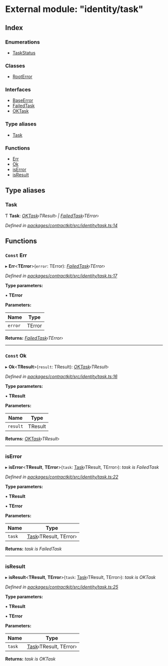 # External module: "identity/task"

## Index

### Enumerations

* [TaskStatus](../enums/_identity_task_.taskstatus.md)

### Classes

* [RootError](../classes/_identity_task_.rooterror.md)

### Interfaces

* [BaseError](../interfaces/_identity_task_.baseerror.md)
* [FailedTask](../interfaces/_identity_task_.failedtask.md)
* [OKTask](../interfaces/_identity_task_.oktask.md)

### Type aliases

* [Task](_identity_task_.md#task)

### Functions

* [Err](_identity_task_.md#const-err)
* [Ok](_identity_task_.md#const-ok)
* [isError](_identity_task_.md#iserror)
* [isResult](_identity_task_.md#isresult)

## Type aliases

###  Task

Ƭ **Task**: *[OKTask](../interfaces/_identity_task_.oktask.md)‹TResult› | [FailedTask](../interfaces/_identity_task_.failedtask.md)‹TError›*

*Defined in [packages/contractkit/src/identity/task.ts:14](https://github.com/celo-org/celo-monorepo/blob/master/packages/contractkit/src/identity/task.ts#L14)*

## Functions

### `Const` Err

▸ **Err**<**TError**>(`error`: TError): *[FailedTask](../interfaces/_identity_task_.failedtask.md)‹TError›*

*Defined in [packages/contractkit/src/identity/task.ts:17](https://github.com/celo-org/celo-monorepo/blob/master/packages/contractkit/src/identity/task.ts#L17)*

**Type parameters:**

▪ **TError**

**Parameters:**

Name | Type |
------ | ------ |
`error` | TError |

**Returns:** *[FailedTask](../interfaces/_identity_task_.failedtask.md)‹TError›*

___

### `Const` Ok

▸ **Ok**<**TResult**>(`result`: TResult): *[OKTask](../interfaces/_identity_task_.oktask.md)‹TResult›*

*Defined in [packages/contractkit/src/identity/task.ts:16](https://github.com/celo-org/celo-monorepo/blob/master/packages/contractkit/src/identity/task.ts#L16)*

**Type parameters:**

▪ **TResult**

**Parameters:**

Name | Type |
------ | ------ |
`result` | TResult |

**Returns:** *[OKTask](../interfaces/_identity_task_.oktask.md)‹TResult›*

___

###  isError

▸ **isError**<**TResult**, **TError**>(`task`: [Task](_identity_task_.md#task)‹TResult, TError›): *task is FailedTask<TError>*

*Defined in [packages/contractkit/src/identity/task.ts:22](https://github.com/celo-org/celo-monorepo/blob/master/packages/contractkit/src/identity/task.ts#L22)*

**Type parameters:**

▪ **TResult**

▪ **TError**

**Parameters:**

Name | Type |
------ | ------ |
`task` | [Task](_identity_task_.md#task)‹TResult, TError› |

**Returns:** *task is FailedTask<TError>*

___

###  isResult

▸ **isResult**<**TResult**, **TError**>(`task`: [Task](_identity_task_.md#task)‹TResult, TError›): *task is OKTask<TResult>*

*Defined in [packages/contractkit/src/identity/task.ts:25](https://github.com/celo-org/celo-monorepo/blob/master/packages/contractkit/src/identity/task.ts#L25)*

**Type parameters:**

▪ **TResult**

▪ **TError**

**Parameters:**

Name | Type |
------ | ------ |
`task` | [Task](_identity_task_.md#task)‹TResult, TError› |

**Returns:** *task is OKTask<TResult>*
